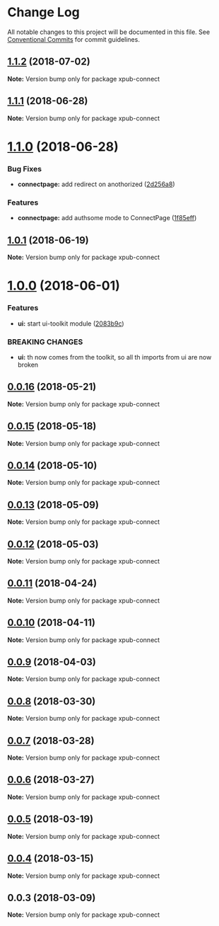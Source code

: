 # Change Log

All notable changes to this project will be documented in this file.
See [Conventional Commits](https://conventionalcommits.org) for commit guidelines.

<a name="1.1.2"></a>
## [1.1.2](https://gitlab.coko.foundation/pubsweet/pubsweet/compare/xpub-connect@1.1.1...xpub-connect@1.1.2) (2018-07-02)




**Note:** Version bump only for package xpub-connect

<a name="1.1.1"></a>
## [1.1.1](https://gitlab.coko.foundation/pubsweet/pubsweet/compare/xpub-connect@1.1.0...xpub-connect@1.1.1) (2018-06-28)




**Note:** Version bump only for package xpub-connect

<a name="1.1.0"></a>
# [1.1.0](https://gitlab.coko.foundation/pubsweet/pubsweet/compare/xpub-connect@1.0.1...xpub-connect@1.1.0) (2018-06-28)


### Bug Fixes

* **connectpage:** add redirect on anothorized ([2d256a8](https://gitlab.coko.foundation/pubsweet/pubsweet/commit/2d256a8))


### Features

* **connectpage:** add authsome mode to ConnectPage ([1f85eff](https://gitlab.coko.foundation/pubsweet/pubsweet/commit/1f85eff))




<a name="1.0.1"></a>
## [1.0.1](https://gitlab.coko.foundation/pubsweet/pubsweet/compare/xpub-connect@1.0.0...xpub-connect@1.0.1) (2018-06-19)




**Note:** Version bump only for package xpub-connect

<a name="1.0.0"></a>
# [1.0.0](https://gitlab.coko.foundation/pubsweet/pubsweet/compare/xpub-connect@0.0.16...xpub-connect@1.0.0) (2018-06-01)


### Features

* **ui:** start ui-toolkit module ([2083b9c](https://gitlab.coko.foundation/pubsweet/pubsweet/commit/2083b9c))


### BREAKING CHANGES

* **ui:** th now comes from the toolkit, so all th imports from ui are now broken




<a name="0.0.16"></a>
## [0.0.16](https://gitlab.coko.foundation/pubsweet/pubsweet/compare/xpub-connect@0.0.15...xpub-connect@0.0.16) (2018-05-21)




**Note:** Version bump only for package xpub-connect

<a name="0.0.15"></a>
## [0.0.15](https://gitlab.coko.foundation/pubsweet/pubsweet/compare/xpub-connect@0.0.14...xpub-connect@0.0.15) (2018-05-18)




**Note:** Version bump only for package xpub-connect

<a name="0.0.14"></a>
## [0.0.14](https://gitlab.coko.foundation/pubsweet/pubsweet/compare/xpub-connect@0.0.13...xpub-connect@0.0.14) (2018-05-10)




**Note:** Version bump only for package xpub-connect

<a name="0.0.13"></a>
## [0.0.13](https://gitlab.coko.foundation/pubsweet/pubsweet/compare/xpub-connect@0.0.12...xpub-connect@0.0.13) (2018-05-09)




**Note:** Version bump only for package xpub-connect

<a name="0.0.12"></a>
## [0.0.12](https://gitlab.coko.foundation/pubsweet/pubsweet/compare/xpub-connect@0.0.11...xpub-connect@0.0.12) (2018-05-03)




**Note:** Version bump only for package xpub-connect

<a name="0.0.11"></a>
## [0.0.11](https://gitlab.coko.foundation/pubsweet/pubsweet/compare/xpub-connect@0.0.10...xpub-connect@0.0.11) (2018-04-24)




**Note:** Version bump only for package xpub-connect

<a name="0.0.10"></a>
## [0.0.10](https://gitlab.coko.foundation/pubsweet/pubsweet/compare/xpub-connect@0.0.9...xpub-connect@0.0.10) (2018-04-11)




**Note:** Version bump only for package xpub-connect

<a name="0.0.9"></a>
## [0.0.9](https://gitlab.coko.foundation/pubsweet/pubsweet/compare/xpub-connect@0.0.8...xpub-connect@0.0.9) (2018-04-03)




**Note:** Version bump only for package xpub-connect

<a name="0.0.8"></a>
## [0.0.8](https://gitlab.coko.foundation/pubsweet/pubsweet/compare/xpub-connect@0.0.7...xpub-connect@0.0.8) (2018-03-30)




**Note:** Version bump only for package xpub-connect

<a name="0.0.7"></a>
## [0.0.7](https://gitlab.coko.foundation/pubsweet/pubsweet/compare/xpub-connect@0.0.6...xpub-connect@0.0.7) (2018-03-28)




**Note:** Version bump only for package xpub-connect

<a name="0.0.6"></a>
## [0.0.6](https://gitlab.coko.foundation/pubsweet/pubsweet/compare/xpub-connect@0.0.5...xpub-connect@0.0.6) (2018-03-27)




**Note:** Version bump only for package xpub-connect

<a name="0.0.5"></a>
## [0.0.5](https://gitlab.coko.foundation/pubsweet/pubsweet/compare/xpub-connect@0.0.4...xpub-connect@0.0.5) (2018-03-19)




**Note:** Version bump only for package xpub-connect

<a name="0.0.4"></a>
## [0.0.4](https://gitlab.coko.foundation/pubsweet/pubsweet/compare/xpub-connect@0.0.3...xpub-connect@0.0.4) (2018-03-15)




**Note:** Version bump only for package xpub-connect

<a name="0.0.3"></a>

## 0.0.3 (2018-03-09)

**Note:** Version bump only for package xpub-connect
